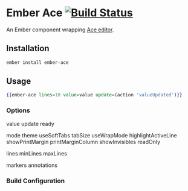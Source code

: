 # Ember Ace [![Build Status](https://travis-ci.org/dfreeman/ember-ace.svg?branch=master)](https://travis-ci.org/dfreeman/ember-ace)

An Ember component wrapping [Ace editor](https://ace.c9.io).

## Installation

```bash
ember install ember-ace
```

## Usage

```hbs
{{ember-ace lines=10 value=value update=(action 'valueUpdated')}}
```

### Options

value
update
ready

mode
theme
useSoftTabs
tabSize
useWrapMode
highlightActiveLine
showPrintMargin
printMarginColumn
showInvisibles
readOnly

lines
minLines
maxLines

markers
annotations

### Build Configuration
